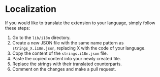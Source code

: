 # Localization

If you would like to translate the extension to your language, simply follow these steps:

1. Go to the `lib/i18n` directory.
2. Create a new JSON file with the same name pattern as `strings_X.i18n.json`, replacing X with the code of your language.
3. Copy the content of the `strings.i18n.json` file.
4. Paste the copied content into your newly created file.
5. Replace the strings with their translated counterparts.
6. Comment on the changes and make a pull request.